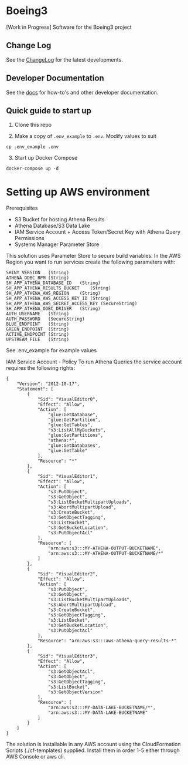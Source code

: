 # Boeing3

[Work in Progress] Software for the Boeing3 project

## Change Log

See the [ChangeLog](CHANGELOG.md) for the latest developments.

## Developer Documentation

See the [docs](docs/index.md) for how-to's and other developer documentation.

## Quick guide to start up
1. Clone this repo

2. Make a copy of `.env_example` to `.env`. Modify values to suit
```
cp .env_example .env
```

3. Start up Docker Compose
```
docker-compose up -d
```

# Setting up AWS environment
Prerequisites
- S3 Bucket for hosting Athena Results
- Athena Database/S3 Data Lake
- IAM Service Account + Access Token/Secret Key with Athena Query Permissions
- Systems Manager Parameter Store

This solution uses Parameter Store to secure build variables. In the AWS Region you want to run services create the following parameters with:
```
SHINY_VERSION   (String)
ATHENA_ODBC_RPM (String)
SH_APP_ATHENA_DATABASE_ID   (String)
SH_APP_ATHENA_RESULTS_BUCKET    (String)
SH_APP_ATHENA_AWS_REGION    (String)
SH_APP_ATHENA_AWS_ACCESS_KEY_ID (String)
SH_APP_ATHENA_AWS_SECRET_ACCESS_KEY (SecureString)
SH_APP_ATHENA_ODBC_DRIVER   (String)
AUTH_USERNAME   (String)
AUTH_PASSWORD   (SecureString)
BLUE_ENDPOINT   (String)
GREEN_ENDPOINT  (String)
ACTIVE_ENDPOINT (String)
UPSTREAM_FILE   (String)
```
See .env_example for example values

IAM Service Account - Policy
To run Athena Queries the service account requires the following rights:
```
{
    "Version": "2012-10-17",
    "Statement": [
        {
            "Sid": "VisualEditor0",
            "Effect": "Allow",
            "Action": [
                "glue:GetDatabase",
                "glue:GetPartition",
                "glue:GetTables",
                "s3:ListAllMyBuckets",
                "glue:GetPartitions",
                "athena:*",
                "glue:GetDatabases",
                "glue:GetTable"
            ],
            "Resource": "*"
        },
        {
            "Sid": "VisualEditor1",
            "Effect": "Allow",
            "Action": [
                "s3:PutObject",
                "s3:GetObject",
                "s3:ListBucketMultipartUploads",
                "s3:AbortMultipartUpload",
                "s3:CreateBucket",
                "s3:GetObjectTagging",
                "s3:ListBucket",
                "s3:GetBucketLocation",
                "s3:PutObjectAcl"
            ],
            "Resource": [
                "arn:aws:s3:::MY-ATHENA-OUTPUT-BUCKETNAME",
                "arn:aws:s3:::MY-ATHENA-OUTPUT-BUCKETNAME/*"
            ]
        },
        {
            "Sid": "VisualEditor2",
            "Effect": "Allow",
            "Action": [
                "s3:PutObject",
                "s3:GetObject",
                "s3:ListBucketMultipartUploads",
                "s3:AbortMultipartUpload",
                "s3:CreateBucket",
                "s3:GetObjectTagging",
                "s3:ListBucket",
                "s3:GetBucketLocation",
                "s3:PutObjectAcl"
            ],
            "Resource": "arn:aws:s3:::aws-athena-query-results-*"
        },
        {
            "Sid": "VisualEditor3",
            "Effect": "Allow",
            "Action": [
                "s3:GetObjectAcl",
                "s3:GetObject",
                "s3:GetObjectTagging",
                "s3:ListBucket",
                "s3:GetObjectVersion"
            ],
            "Resource": [
                "arn:aws:s3:::MY-DATA-LAKE-BUCKETNAME/*",
                "arn:aws:s3:::MY-DATA-LAKE-BUCKETNAME"
            ]
        }
    ]
}
```
The solution is installable in any AWS account using the CloudFormation Scripts (./cf-templates) supplied.
Install them in order 1-5 either through AWS Console or aws cli. 
